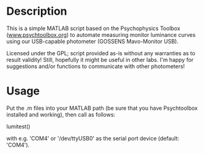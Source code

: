 # Description

This is a simple MATLAB script based on the Psychophysics Toolbox (www.psychtoolbox.org) to automate measuring monitor luminance curves using our USB-capable photometer (GOSSENS Mavo-Monitor USB). 

Licensed under the GPL; script provided as-is without any warranties as to result validity! Still, hopefully it might be useful in other labs. I'm happy for suggestions and/or functions to communicate with other photometers!

# Usage

Put the .m files into your MATLAB path (be sure that you have Psychtoolbox installed and working), then call as follows:

lumitest(<serial port device>)

with e.g. 'COM4' or '/dev/ttyUSB0' as the serial port device (default: 'COM4').